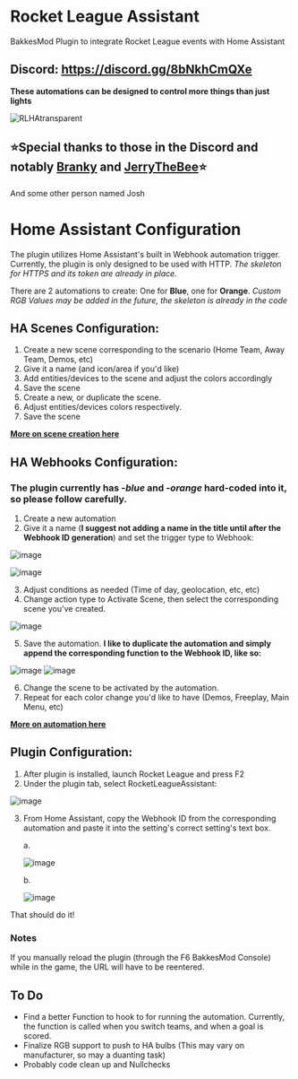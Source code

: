 # Rocket League Assistant
BakkesMod Plugin to integrate Rocket League events with Home Assistant

## Discord: https://discord.gg/8bNkhCmQXe

**These automations can be designed to control more things than just lights**

![RLHAtransparent](https://user-images.githubusercontent.com/23534272/175837042-8db1aea4-214a-4e69-92ab-2c4c705ffeda.png)

## ⭐Special thanks to those in the Discord and notably [Branky](https://github.com/ItsBranK) and [JerryTheBee](https://github.com/ubelhj)⭐
And some other person named Josh

# Home Assistant Configuration
The plugin utilizes Home Assistant's built in Webhook automation trigger. Currently, the plugin is only designed to be used with HTTP. _The skeleton for HTTPS and its token are already in place._

There are 2 automations to create: One for **Blue**, one for **Orange**. _Custom RGB Values may be added in the future, the skeleton is already in the code_

## HA Scenes Configuration:

1. Create a new scene corresponding to the scenario (Home Team, Away Team, Demos, etc)
2. Give it a name (and icon/area if you'd like)
3. Add entities/devices to the scene and adjust the colors accordingly
4. Save the scene
5. Create a new, or duplicate the scene.
6. Adjust entities/devices colors respectively.
7. Save the scene

[**More on scene creation here**](https://www.home-assistant.io/integrations/scene/)

## HA Webhooks Configuration:

### The plugin currently has _-blue_ and _-orange_ hard-coded into it, so please follow carefully.

1. Create a new automation
2. Give it a name (**I suggest not adding a name in the title until after the Webhook ID generation**) and set the trigger type to Webhook:

![image](https://user-images.githubusercontent.com/23534272/175829533-10634472-95e6-48e1-956b-5103fc7ed7c4.png)

![image](https://user-images.githubusercontent.com/23534272/175829554-36b192cc-59dd-4035-bc3d-d439162c5e32.png)

3. Adjust conditions as needed (Time of day, geolocation, etc, etc)
4. Change action type to Activate Scene, then select the corresponding scene you've created.

![image](https://user-images.githubusercontent.com/23534272/175829140-a1e1adfe-5acd-4d0f-b1c1-ce12d9406492.png)

5. Save the automation.
**I like to duplicate the automation and simply append the corresponding function to the Webhook ID, like so:**

![image](https://user-images.githubusercontent.com/23534272/176255055-91793bad-895b-497c-8c97-74185d8a37e3.png)
![image](https://user-images.githubusercontent.com/23534272/176255115-40801a9a-8ea0-462e-b06d-b9754704ba31.png)

6. Change the scene to be activated by the automation.
7. Repeat for each color change you'd like to have (Demos, Freeplay, Main Menu, etc)

[**More on automation here**](https://www.home-assistant.io/docs/automation/)

## Plugin Configuration:

1. After plugin is installed, launch Rocket League and press F2
2. Under the plugin tab, select RocketLeagueAssistant:

![image](https://user-images.githubusercontent.com/23534272/176254969-cc357749-22e5-4fa2-849a-419f3f824d40.png)

3. From Home Assistant, copy the Webhook ID from the corresponding automation and paste it into the setting's correct setting's text box.
    
    a.
  
    ![image](https://user-images.githubusercontent.com/23534272/175829789-2e6e5c68-185e-4730-bab4-52f24f494593.png)
    
    b.

    ![image](https://user-images.githubusercontent.com/23534272/176254104-5f802d3a-0b11-49a7-9853-7d25d9109186.png)

That should do it!

### Notes

If you manually reload the plugin (through the F6 BakkesMod Console) while in the game, the URL will have to be reentered.

## To Do

* Find a better Function to hook to for running the automation. Currently, the function is called when you switch teams, and when a goal is scored.
* Finalize RGB support to push to HA bulbs (This may vary on manufacturer, so may a duanting task)
* Probably code clean up and Nullchecks
